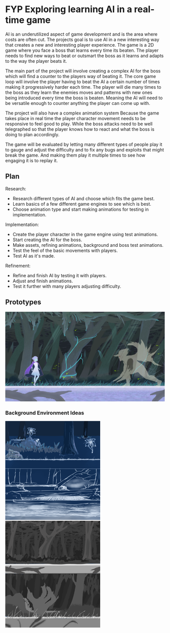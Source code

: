 # FYP Exploring learning AI in a real-time game
AI is an underutilized aspect of game development and is the area where costs are often cut. The projects goal is to use AI in a new interesting way that creates a new and interesting player experience. The game is a 2D game where you face a boss that learns every time its beaten. The player needs to find new ways to beat or outsmart the boss as it learns and adapts to the way the player beats it. 

The main part of the project will involve creating a complex AI for the boss which will find a counter to the players way of beating it. The core game loop will involve the player having to beat the AI a certain number of times making it progressively harder each time. The player will die many times to the boss as they learn the enemies moves and patterns with new ones being introduced every time the boss is beaten. Meaning the AI will need to be versatile enough to counter anything the player can come up with.

The project will also have a complex animation system Because the game takes place in real time the player character movement needs to be responsive to feel good to play. While the boss attacks need to be well telegraphed so that the player knows how to react and what the boss is doing to plan accordingly.

The game will be evaluated by letting many different types of people play it to gauge and adjust the difficulty and to fix any bugs and exploits that might break the game. And making them play it multiple times to see how engaging it is to replay it.


## Plan
Research:
- Research different types of AI and choose which fits the game best.
- Learn basics of a few different game engines to see which is best.
- Choose animation type and start making animations for testing in implementation.

Implementation:
- Create the player character in the game engine using test animations.
- Start creating the AI for the boss.
- Make assets, refining animations, background and boss test animations.
- Test the feel of the basic movements with players.
- Test AI as it's made.

Refinement:
- Refine and finish AI by testing it with players.
- Adjust and finish animations.
- Test it further with many players adjusting difficulty.


## Prototypes    
![Prototype](https://github.com/Marcin7373/FYP-Game/blob/master/Kra/ProposalDoc.png?raw=true) 
### Background Environment Ideas
<p float="left">
<img src="https://github.com/Marcin7373/FYP-Game/blob/master/Kra/ProposalDocPrep1.png" alt="Background1" width="300" height="312"><img src="https://github.com/Marcin7373/FYP-Game/blob/master/Kra/ProposalDocPrep2.png" alt="Background1" width="300" height="337"/></p>


